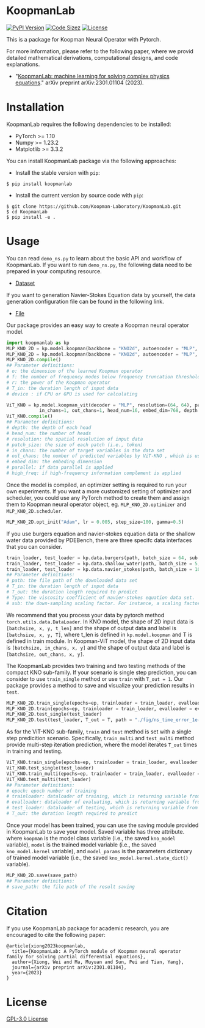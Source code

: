 # KoopmanLab
[![PyPI Version](https://img.shields.io/pypi/v/koopmanlab?color=54B435&label=PyPI)](
https://pypi.org/project/koopmanlab/)
[![Code Sizez](https://img.shields.io/github/languages/code-size/Koopman-Laboratory/KoopmanLab?label=Code%20Size)](
https://github.com/Koopman-Laboratory/KoopmanLab)
[![License](https://img.shields.io/pypi/l/koopmanlab?color=FF7000&label=License)](
https://github.com/Koopman-Laboratory/KoopmanLab/blob/main/LICENSE)

This is a package for Koopman Neural Operator with Pytorch.

For more information, please refer to the following paper, where we provid detailed mathematical derivations, computational designs, and code explanations. 

  - "[KoopmanLab: machine learning for solving complex physics equations](https://arxiv.org/abs/2301.01104)." arXiv preprint arXiv:2301.01104 (2023). 

# Installation
KoopmanLab requires the following dependencies to be installed:
- PyTorch >= 1.10
- Numpy >= 1.23.2
- Matplotlib >= 3.3.2

You can install KoopmanLab package via the following approaches:

- Install the stable version with `pip`:

```
$ pip install koopmanlab
```

- Install the current version by source code with `pip`:
```
$ git clone https://github.com/Koopman-Laboratory/KoopmanLab.git
$ cd KoopmanLab
$ pip install -e .
```

# Usage
You can read `demo_ns.py` to learn about the basic API and workflow of KoopmanLab. If you want to run `demo_ns.py`, the following data need to be prepared in your computing resource. 
- [Dataset](https://drive.google.com/drive/folders/1UnbQh2WWc6knEHbLn-ZaXrKUZhp7pjt-)

If you want to generation Navier-Stokes Equation data by yourself, the data generation configuration file can be found in the following link.

- [File](https://github.com/zongyi-li/fourier_neural_operator/tree/master/data_generation/navier_stokes)

Our package provides an easy way to create a Koopman neural operator model.
``` python
import koopmanlab as kp
MLP_KNO_2D = kp.model.koopman(backbone = "KNO2d", autoencoder = "MLP", device = device)
MLP_KNO_2D = kp.model.koopman(backbone = "KNO2d", autoencoder = "MLP", o = o, m = m, r = r, t_in = 10, device = device)
MLP_KNO_2D.compile()
## Parameter definitions:
# o: the dimension of the learned Koopman operator
# f: the number of frequency modes below frequency truncation threshold
# r: the power of the Koopman operator
# T_in: the duration length of input data
# device : if CPU or GPU is used for calculating

ViT_KNO = kp.model.koopman_vit(decoder = "MLP", resolution=(64, 64), patch_size=(2, 2),
            in_chans=1, out_chans=1, head_num=16, embed_dim=768, depth = 16, parallel = True, high_freq = True, device=device)
ViT_KNO.compile()
## Parameter definitions:
# depth: the depth of each head 
# head_num: the number of heads
# resolution: the spatial resolution of input data
# patch_size: the size of each patch (i.e., token)
# in_chans: the number of target variables in the data set
# out_chans: the number of predicted variables by ViT-KNO , which is usually same as in_chans
# embed_dim: the embeding dimension
# parallel: if data parallel is applied
# high_freq: if high-frequency information complement is applied
```
Once the model is compiled, an optimizer setting is required to run your own experiments. If you want a more customized setting of optimizer and scheduler, you could use any PyTorch method to create them and assign them to Koopman neural operator object, eg. `MLP_KNO_2D.optimizer` and `MLP_KNO_2D.scheduler`.
``` python
MLP_KNO_2D.opt_init("Adam", lr = 0.005, step_size=100, gamma=0.5)
```
If you use burgers equation and navier-stokes equation data or the shallow water data provided by PDEBench, there are three specifc data interfaces that you can consider.
``` python
train_loader, test_loader = kp.data.burgers(path, batch_size = 64, sub = 32)
train_loader, test_loader = kp.data.shallow_water(path, batch_size = 5, T_in = 10, T_out = 40, sub = 1)
train_loader, test_loader = kp.data.navier_stokes(path, batch_size = 10, T_in = 10, T_out = 40, type = "1e-3", sub = 1)
## Parameter definitions:
# path: the file path of the downloaded data set
# T_in: the duration length of input data
# T_out: the duration length required to predict
# Type: the viscosity coefficient of navier-stokes equation data set.
# sub: the down-sampling scaling factor. For instance, a scaling factor sub=2 acting on a 2-dimensional data with the spatial resoluion 64*64 will create a down-sampled space of 32*32. The same factor action on a 1 dimensional data with the spatial resoluion 1*64 implies a down-sampled space of 1*32.
```
We recommend that you process your data by pytorch method `torch.utils.data.DataLoader`. In KNO model, the shape of 2D input data is `[batchsize, x, y, t_len]` and the shape of output data and label is `[batchsize, x, y, T]`, where t_len is defined in `kp.model.koopman` and T is defined in train module. In Koopman-ViT model, the shape of 2D input data is `[batchsize, in_chans, x, y]` and the shape of output data and label is `[batchsize, out_chans, x, y]`.

The KoopmanLab provides two training and two testing methods of the compact KNO sub-family. If your scenario is single step prediction, you can consider to use `train_single` method or use `train` with `T_out = 1`. Our package provides a method to save and visualize your prediction results in `test`.
``` python
MLP_KNO_2D.train_single(epochs=ep, trainloader = train_loader, evalloader = eval_loader)
MLP_KNO_2D.train(epochs=ep, trainloader = train_loader, evalloader = eval_loader, T_out = T)
MLP_KNO_2D.test_single(test_loader)
MLP_KNO_2D.test(test_loader, T_out = T, path = "./fig/ns_time_error_1e-4/", is_save = True, is_plot = True)
```
As for the ViT-KNO sub-family, `train` and `test` method is set with a single step predicition scenario. Specifically, `train_multi` and `test_multi` method provide multi-step iteration prediction, where the model iterates `T_out` times in training and testing. 
``` python
ViT_KNO.train_single(epochs=ep, trainloader = train_loader, evalloader = eval_loader)
ViT_KNO.test_single(test_loader)
ViT_KNO.train_multi(epochs=ep, trainloader = train_loader, evalloader = eval_loader, T_out = T_out)
ViT_KNO.test_multi(test_loader)
## Parameter definitions:
# epoch: epoch number of training
# trainloader: dataloader of training, which is returning variable from torch.utils.data.DataLoader
# evalloader: dataloader of evaluating, which is returning variable from torch.utils.data.DataLoader
# test_loader: dataloader of testing, which is returning variable from torch.utils.data.DataLoader
# T_out: the duration length required to predict
```
Once your model has been trained, you can use the saving module provided in KoopmanLab to save your model. Saved variable has three attribute. where `koopman` is the model class variable (i.e., the saved `kno_model` variable), `model` is the trained model variable (i.e., the saved `kno_model.kernel` variable), and `model_params` is the parameters dictionary of trained model variable (i.e., the saved `kno_model.kernel.state_dict()` variable).
``` python
MLP_KNO_2D.save(save_path)
## Parameter definitions:
# save_path: the file path of the result saving
```
# Citation
If you use KoopmanLab package for academic research, you are encouraged to cite the following paper:
```
@article{xiong2023koopmanlab,
  title={KoopmanLab: A PyTorch module of Koopman neural operator family for solving partial differential equations},
  author={Xiong, Wei and Ma, Muyuan and Sun, Pei and Tian, Yang},
  journal={arXiv preprint arXiv:2301.01104},
  year={2023}
}
```

# License
[GPL-3.0 License](https://github.com/Koopman-Laboratory/KoopmanLab/blob/main/LICENSE)
